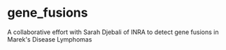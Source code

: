 # gene_fusions
A collaborative effort with Sarah Djebali of INRA to detect gene fusions in Marek's Disease Lymphomas
